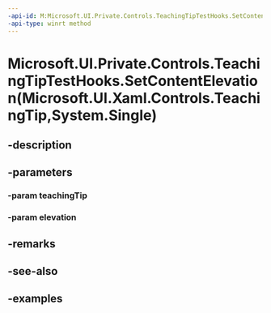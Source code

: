 ```yaml
---
-api-id: M:Microsoft.UI.Private.Controls.TeachingTipTestHooks.SetContentElevation(Microsoft.UI.Xaml.Controls.TeachingTip,System.Single)
-api-type: winrt method
---
```


# Microsoft.UI.Private.Controls.TeachingTipTestHooks.SetContentElevation(Microsoft.UI.Xaml.Controls.TeachingTip,System.Single)

<!--
public static void SetContentElevation (Microsoft.UI.Xaml.Controls.TeachingTip teachingTip, float elevation);
-->


## -description

## -parameters

### -param teachingTip

### -param elevation

## -remarks

## -see-also

## -examples


